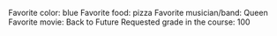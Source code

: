 Favorite color: blue
Favorite food: pizza
Favorite musician/band: Queen
Favorite movie: Back to Future
Requested grade in the course: 100
